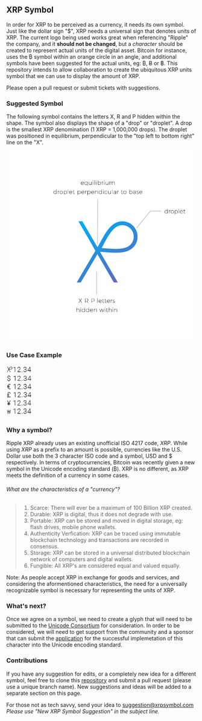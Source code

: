 ## XRP Symbol

In order for XRP to be perceived as a currency, it needs its own symbol. Just like the dollar sign "$", XRP needs a universal sign that denotes units of XRP. The current logo being used works great when referencing "Ripple" the company, and it **should not be changed**, but a _character_ should be created to represent actual units of the digital asset. Bitcoin for instance, uses the ₿ symbol within an orange circle in an angle, and additional symbols have been suggested for the actual units, eg: ₿, Ƀ or ฿. This repository intends to allow collaboration to create the ubiquitous XRP units symbol that we can use to display the amount of XRP.

Please open a pull request or submit tickets with suggestions.

### Suggested Symbol

The following symbol contains the letters X, R and P hidden within the shape. The symbol also displays the shape of a "drop" or "droplet". A drop is the smallest XRP denomination (1 XRP = 1,000,000 drops). The droplet was positioned in equilibrium, perpendicular to the "top left to bottom right" line on the "X".

 ![XRP Ledger Symbol Suggestion](images/xrp-symbol-jpeg.jpg)

### Use Case Example

<img align="center" width="70" src="images/xrp-currency-example.jpg">

### Why a symbol?

Ripple XRP already uses an existing unofficial ISO 4217 code, *XRP*. While using *XRP* as a prefix to an amount is possible, currencies like the U.S. Dollar use both the 3 character ISO code and a symbol, USD and $ respectively. In terms of cryptocurrencies, Bitcoin was recently given a new symbol in the Unicode encoding standard (₿). XRP is no different, as XRP meets the definition of a currency in some cases.

###### What are the characteristics of a "currency"?
> 1. Scarce: There will ever be a maximum of 100 Billion XRP created.
> 2. Durable: XRP is digital, thus it does not degrade with use.
> 3. Portable: XRP can be stored and moved in digital storage, eg: flash drives, mobile phone wallets.
> 5. Authenticity Verfication: XRP can be traced using immutable blockchain technology and transactions are recorded in consensus.
> 6. Storage: XRP can be stored in a universal distributed blockchain network of computers and digital wallets.
> 7. Fungible: All XRP's are considered equal and valued equally.

Note: As people accept XRP in exchange for goods and services, and considering the aformentioned characteristics, the need for a universally recognizable symbol is necessary for representing the units of XRP.

### What's next?

Once we agree on a symbol, we need to create a glyph that will need to be submitted to the [Unicode Consortium](https://unicode.org) for consideration. In order to be considered, we will need to get support from the community and a sponsor that can submit the [application](https://unicode.org/L2/L2014/14232-n4502-form.pdf) for the successful implemetation of this character into the Unicode encoding standard.

### Contributions

If you have any suggestion for edits, or a completely new idea for a different symbol, feel free to clone this [repository](https://github.com/xrpsymbol/xrpsymbol.github.io) and submit a pull request (please use a unique branch name). New suggestions and ideas will be added to a separate section on this page.

For those not as tech savvy, send your idea to [suggestion@xrpsymbol.com](mailto:suggestion@xrpsymbol.com)
*Please use "New XRP Symbol Suggestion" in the subject line.*
